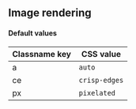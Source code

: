 ## Image rendering

<!-- <values.imageRendering> -->
#### Default values
|Classname key|CSS value        |
|-------------|-----------------|
|a            |```auto```       |
|ce           |```crisp-edges```|
|px           |```pixelated```  |

<!-- </values.imageRendering> -->


<!-- <variants.imageRendering> -->

<!-- </variants.imageRendering> -->
